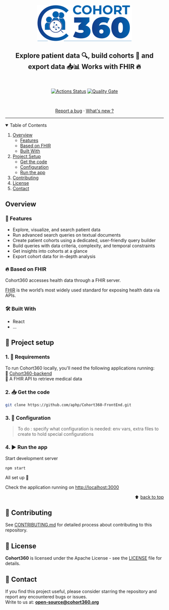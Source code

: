 <div align="center">
  <img src="./public/logo_C360.png" alt="Cohort360 logo" width="300" height="114"/>
  <h2>Explore patient data 🔍, build cohorts 👥 and export data 📥📊 Works with FHIR 🔥</h2>

<br />

[![Actions Status](https://github.com/aphp/Cohort360-FrontEnd/workflows/cohort360-main-pipeline/badge.svg)](https://github.com/aphp/Cohort360-FrontEnd/actions)
[![Quality Gate](https://sonarcloud.io/api/project_badges/measure?project=aphp_Cohort360&metric=alert_status)](https://sonarcloud.io/dashboard?id=aphp_Cohort360)

<br />

<a href="https://github.com/aphp/Cohort360-FrontEnd/issues/new">Report a bug</a>
·
<a href="CHANGELOG.md">What's new ?</a>
</div>

---


<details open="open">
  <summary>Table of Contents</summary>
  <ol>
    <li>
      <a href="#overview">Overview</a>
      <ul>
        <li><a href="#features">Features</a></li>
        <li><a href="#based-on-fhir">Based on FHIR</a></li>
        <li><a href="#built-with">Built With</a></li>
      </ul>
    </li>
    <li>
      <a href="#project-setup">Project Setup</a>
      <ul>
        <li><a href="#get-the-code">Get the code</a></li>
        <li><a href="#configuration">Configuration</a></li>
        <li><a href="#run-the-app">Run the app</a></li>
      </ul>
    </li>
    <li><a href="#contributing">Contributing</a></li>
    <li><a href="#license">License</a></li>
    <li><a href="#contact">Contact</a></li>
  </ol>
</details>

## Overview

### 🔑 Features

* Explore, visualize, and search patient data
* Run advanced search queries on textual documents
* Create patient cohorts using a dedicated, user-friendly query builder
* Build queries with data criteria, complexity, and temporal constraints
* Get insights into cohorts at a glance
* Export cohort data for in-depth analysis

### 🔥 Based on FHIR

Cohort360 accesses health data through a FHIR server.

[FHIR](https://www.hl7.org/fhir/) is the world’s most widely used standard for exposing health data via APIs.

### 🛠️ Built With

* React
* ...


## 🚀 Project setup

### 1. 💠 Requirements

To run Cohort360 locally, you'll need the following applications running:  
📌 [Cohort360-backend](https://github.com/aphp/Cohort360-Back-end/blob/enrich_repo_files/README.md)  
📌 A FHIR API to retrieve medical data

### 2.  📥 Get the code

```sh
git clone https://github.com/aphp/Cohort360-FrontEnd.git
```

### 3.  🔧 Configuration

> To do : specify what configuration is needed: env vars, extra files to create to hold special configurations

### 4.  ▶️ Run the app

Start development server

```shell
npm start
```

All set up 🎉 

Check the application running on [http://localhost:3000](http://localhost:3000)

<div align="right">
  ⬆️ <a href="#readme-top">back to top</a>
</div>


## 🤝 Contributing

See [CONTRIBUTING.md](CONTRIBUTING.md) for detailed process about contributing to this repository.

## 📜 License

**Cohort360** is licensed under the Apache License - see the [LICENSE](LICENSE) file for details.

## 💬 Contact

If you find this project useful, please consider starring the repository and report any encountered bugs or issues.  
Write to us at: **open-source@cohort360.org**
